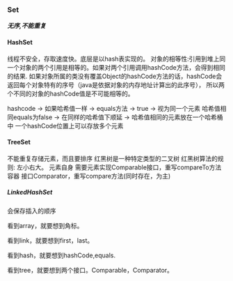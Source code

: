 ### Set
***无序,不能重复***

#### HashSet
线程不安全，存取速度快。底层是以hash表实现的。
对象的相等性:引用到堆上同一个对象的两个引用是相等的。如果对两个引用调用hashCode方法，会得到相同的结果.
如果对象所属的类没有覆盖Object的hashCode方法的话，hashCode会返回每个对象特有的序号（java是依据对象的内存地址计算出的此序号），
所以两个不同的对象的hashCode值是不可能相等的。

hashcode -> 如果哈希值一样 -> equals方法 -> true -> 视为同一个元素
哈希值相同equals为false -> 在同样的哈希值下顺延 -> 哈希值相同的元素放在一个哈希桶中
一个hashCode位置上可以存放多个元素

#### TreeSet
不能重复存储元素，而且要排序 
红黑树是一种特定类型的二叉树
红黑树算法的规则: 左小右大。
元素自身 需要元素实现Comparable接口，重写compareTo方法
容器 接口Comparator，重写compare方法(同时存在，为主)

##### LinkedHashSet
会保存插入的顺序

看到array，就要想到角标。

看到link，就要想到first，last。

看到hash，就要想到hashCode,equals.

看到tree，就要想到两个接口。Comparable，Comparator。

